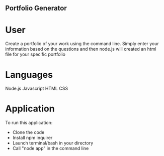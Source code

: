 ## Portfolio Generator

# User

Create a portfolio of your work using the command line.
Simply enter your information based on the questions and then node.js will created an html file for your specific portfolio

# Languages

Node.js
Javascript
HTML
CSS

# Application

To run this application:

- Clone the code
- Install npm inquirer
- Launch terminal/bash in your directory
- Call "node app" in the command line
